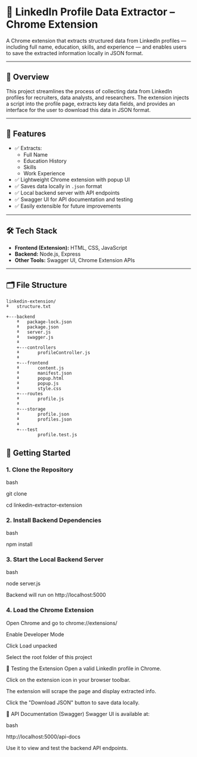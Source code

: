 # 🔎 LinkedIn Profile Data Extractor – Chrome Extension

A Chrome extension that extracts structured data from LinkedIn profiles — including full name, education, skills, and experience — and enables users to save the extracted information locally in JSON format.

---

## 📌 Overview

This project streamlines the process of collecting data from LinkedIn profiles for recruiters, data analysts, and researchers. The extension injects a script into the profile page, extracts key data fields, and provides an interface for the user to download this data in JSON format.

---

## 🧩 Features

- ✅ Extracts:
  - Full Name
  - Education History
  - Skills
  - Work Experience
- ✅ Lightweight Chrome extension with popup UI
- ✅ Saves data locally in `.json` format
- ✅ Local backend server with API endpoints
- ✅ Swagger UI for API documentation and testing
- ✅ Easily extensible for future improvements

---

## 🛠️ Tech Stack

- **Frontend (Extension):** HTML, CSS, JavaScript
- **Backend:** Node.js, Express
- **Other Tools:** Swagger UI, Chrome Extension APIs

---

## 🗂️ File Structure
```plaintext
linkedin-extension/
ª   structure.txt
   
+---backend
    ª   package-lock.json
    ª   package.json
    ª   server.js
    ª   swagger.js
    ª 
    +---controllers
    ª       profileController.js
    ª       
    +---frontend
    ª       content.js
    ª       manifest.json
    ª       popup.html
    ª       popup.js
    ª       style.css
    +---routes
    ª       profile.js
    ª       
    +---storage
    ª       profile.json
    ª       profiles.json
    ª       
    +---test
            profile.test.js

```

## 🚀 Getting Started

### 1. Clone the Repository

bash

git clone 

cd linkedin-extractor-extension

### 2. Install Backend Dependencies

bash

npm install

### 3. Start the Local Backend Server
bash

node server.js

  Backend will run on http://localhost:5000

### 4. Load the Chrome Extension

Open Chrome and go to chrome://extensions/

Enable Developer Mode

Click Load unpacked

Select the root folder of this project

🧪 Testing the Extension
Open a valid LinkedIn profile in Chrome.

Click on the extension icon in your browser toolbar.

The extension will scrape the page and display extracted info.

Click the "Download JSON" button to save data locally.

📘 API Documentation (Swagger)
Swagger UI is available at:

bash

http://localhost:5000/api-docs

  Use it to view and test the backend API endpoints.
